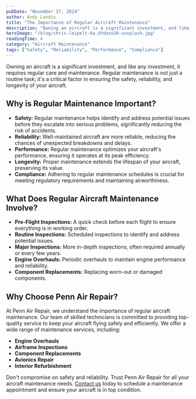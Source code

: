 ```yaml
---
pubDate: "November 27, 2024"
author: Andy Landis
title: "The Importance of Regular Aircraft Maintenance"
description: "Owning an aircraft is a significant investment, and like any investment, it requires regular care and maintenance. Regular maintenance is not just a routine task; it's a critical factor in ensuring the safety, reliability, and longevity of your aircraft."
heroImage: "/blog/chris-leipelt-6w_dYdazo20-unsplash.jpg"
readingTime: 4
category: "Aircraft Maintenance"
tags: ["Safety", "Reliability", "Performance", "Compliance"]
---
```


Owning an aircraft is a significant investment, and like any investment, it requires regular care and maintenance. Regular maintenance is not just a routine task; it's a critical factor in ensuring the safety, reliability, and longevity of your aircraft.

## Why is Regular Maintenance Important?

- **Safety:** Regular maintenance helps identify and address potential issues before they escalate into serious problems, significantly reducing the risk of accidents.
- **Reliability:** Well-maintained aircraft are more reliable, reducing the chances of unexpected breakdowns and delays.
- **Performance:** Regular maintenance optimizes your aircraft's performance, ensuring it operates at its peak efficiency.
- **Longevity:** Proper maintenance extends the lifespan of your aircraft, preserving its value.
- **Compliance:** Adhering to regular maintenance schedules is crucial for meeting regulatory requirements and maintaining airworthiness.

## What Does Regular Aircraft Maintenance Involve?

- **Pre-Flight Inspections:** A quick check before each flight to ensure everything is in working order.
- **Routine Inspections:** Scheduled inspections to identify and address potential issues.
- **Major Inspections:** More in-depth inspections, often required annually or every few years.
- **Engine Overhauls:** Periodic overhauls to maintain engine performance and reliability.
- **Component Replacements:** Replacing worn-out or damaged components.

## Why Choose Penn Air Repair?

At Penn Air Repair, we understand the importance of regular aircraft maintenance. Our team of skilled technicians is committed to providing top-quality service to keep your aircraft flying safely and efficiently. We offer a wide range of maintenance services, including:

- **Engine Overhauls**
- **Airframe Inspections**
- **Component Replacements**
- **Avionics Repair**
- **Interior Refurbishment**

Don't compromise on safety and reliability. Trust Penn Air Repair for all your aircraft maintenance needs. [Contact us](/#contact-us) today to schedule a maintenance appointment and ensure your aircraft is in top condition.
